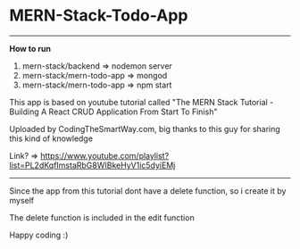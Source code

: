 # MERN-Stack-Todo-App
---
__How to run__
1. mern-stack/backend => nodemon server
2. mern-stack/mern-todo-app => mongod
3. mern-stack/mern-todo-app => npm start

This app is based on youtube tutorial called "The MERN Stack Tutorial - Building A React CRUD Application From Start To Finish" 

Uploaded by CodingTheSmartWay.com, big thanks to this guy for sharing this kind of knowledge 

Link? => https://www.youtube.com/playlist?list=PL2dKqfImstaRbG8WIBkeHyV1ic5dyiEMj

---
Since the app from this tutorial dont have a delete function, so i create it by myself

The delete function is included in the edit function

Happy coding :)
